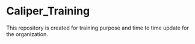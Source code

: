 # Caliper_Training
This repository is created for training purpose and time to time update for the organization.
